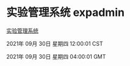 # 实验管理系统 expadmin
[实验管理系统](http://59.174.27.76:56808/expadmin-782313d2-e1b1-4ea7-932e-3a55e6a1a4d0/)

2021年 09月 30日 星期四 12:00:01 CST

2021年 09月 30日 星期四 04:00:01 GMT
